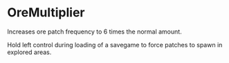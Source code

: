 # OreMultiplier
Increases ore patch frequency to 6 times the normal amount.

Hold left control during loading of a savegame to force patches to spawn in explored areas.

